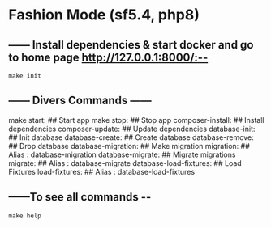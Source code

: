 <h1> Fashion Mode (sf5.4, php8) </h1>

## —— Install dependencies & start docker and go to home page http://127.0.0.1:8000/:--
```
make init
```

## —— Divers Commands ——
make start: ## Start app 
make stop: ## Stop app
composer-install: ## Install dependencies
composer-update: ## Update dependencies
database-init: ## Init database
database-create: ## Create database
database-remove: ## Drop database
database-migration: ## Make migration
migration: ## Alias : database-migration
database-migrate: ## Migrate migrations
migrate: ## Alias : database-migrate
database-load-fixtures: ## Load Fixtures
load-fixtures: ## Alias : database-load-fixtures


## ——To see all commands --
```
make help
```




